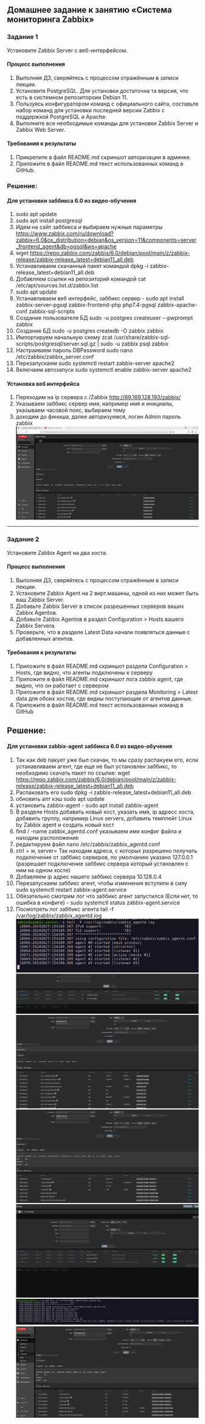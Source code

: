 ## Домашнее задание к занятию «Система мониторинга Zabbix»

### Задание 1 

Установите Zabbix Server с веб-интерфейсом.

#### Процесс выполнения
1. Выполняя ДЗ, сверяйтесь с процессом отражённым в записи лекции.
2. Установите PostgreSQL. Для установки достаточна та версия, что есть в системном репозитороии Debian 11.
3. Пользуясь конфигуратором команд с официального сайта, составьте набор команд для установки последней версии Zabbix с поддержкой PostgreSQL и Apache.
4. Выполните все необходимые команды для установки Zabbix Server и Zabbix Web Server.

#### Требования к результаты 
1. Прикрепите в файл README.md скриншот авторизации в админке.
2. Приложите в файл README.md текст использованных команд в GitHub.

### Решение:
#### Для установки заббикса 6.0 из видео-обучения
1. sudo apt update
2. sudo apt install postgresql
3. Идем на сайт заббикса и выбираем нужные параметры https://www.zabbix.com/ru/download?zabbix=6.0&os_distribution=debian&os_version=11&components=server_frontend_agent&db=pgsql&ws=apache
4. wget https://repo.zabbix.com/zabbix/6.0/debian/pool/main/z/zabbix-release/zabbix-release_latest+debian11_all.deb
5. Устанавливаем скачанный пакет командой dpkg -i zabbix-release_latest+debian11_all.deb
6. Добавляем ссылки на репозиторий командой cat /etc/apt/sources.list.d/zabbix.list
7. sudo apt update
8. Устанавливаем веб интерфейс, заббикс сервер - sudo apt install zabbix-server-pgsql zabbix-frontend-php php7.4-pgsql zabbix-apache-conf zabbix-sql-scripts
9. Создание пользователя БД sudo -u postgres createuser --pwprompt zabbix
10. Создание БД sudo -u postgres createdb -O zabbix zabbix
11. Импортируем начальную схему zcat /usr/share/zabbix-sql-scripts/postgresql/server.sql.gz | sudo -u zabbix psql zabbix
12. Настраиваем пароль DBPassword sudo nano /etc/zabbix/zabbix_server.conf
13. Перезапускаем sudo systemctl restart zabbix-server apache2
14. Включаем автозапуск sudo systemctl enable zabbix-server apache2
#### Установка веб интерфейса
1. Переходим на ip сервера с /Zabbix http://89.169.128.193/zabbix/
2. Указываем заббикс сервер имя, например имя и инициалы, указываем часовой пояс, выбираем тему
3. доходим до финиша, далее авторизуемся, логин Admin пароль zabbix
![Скрин веб интерфейса после авторизации в админе](image.png)

---

### Задание 2 

Установите Zabbix Agent на два хоста.

#### Процесс выполнения
1. Выполняя ДЗ, сверяйтесь с процессом отражённым в записи лекции.
2. Установите Zabbix Agent на 2 вирт.машины, одной из них может быть ваш Zabbix Server.
3. Добавьте Zabbix Server в список разрешенных серверов ваших Zabbix Agentов.
4. Добавьте Zabbix Agentов в раздел Configuration > Hosts вашего Zabbix Servera.
5. Проверьте, что в разделе Latest Data начали появляться данные с добавленных агентов.

#### Требования к результаты 
1. Приложите в файл README.md скриншот раздела Configuration > Hosts, где видно, что агенты подключены к серверу
2. Приложите в файл README.md скриншот лога zabbix agent, где видно, что он работает с сервером
3. Приложите в файл README.md скриншот раздела Monitoring > Latest data для обоих хостов, где видны поступающие от агентов данные.
4. Приложите в файл README.md текст использованных команд в GitHub

## Решение:
#### Для установки zabbix-agent заббикса 6.0 из видео-обучения
1. Так как deb пакует уже был скачан, то мы сразу распакуем его, если устанавливаем агент, где еще не был установлен заббикс, то необходимо скачать пакет по ссылке: wget https://repo.zabbix.com/zabbix/6.0/debian/pool/main/z/zabbix-release/zabbix-release_latest+debian11_all.deb
2. Распаковать его sudo dpkg -i zabbix-release_latest+debian11_all.deb
3. обновить апт кэш sudo apt update
4. установить zabbix-agent - sudo apt install zabbix-agent
5. В разделе Hosts добавить новый хост, указать имя, ip адресс хоста, добавить группу, например Linux servers, добавить темплейт Linux by Zabbix agent и создать новый хост
6. find / -name zabbix_agentd.conf указываем имя конфиг файла и находим расположение
7. редактируем файл nano /etc/zabbix/zabbix_agentd.conf
8. ctrl + w, server=  Так находим адреса, с которых разрешено получать подключение от заббикс серверов, по умолчанию указано 127.0.0.1 (разрешает подключение заббикс сервера который установлен с ним на одном хосте)
9. Добавляем ip адрес нашего заббикс сервера 10.128.0.4
10. Перезапускаем заббикс агент, чтобы изменения вступили в силу sudo systemctl restart zabbix-agent.service
11. Обязательно смотрим лог что заббикс агент запустился (Если нет, то ошибка в конфиге) - sudo systemctl status zabbix-agent.service
12. Посмотреть лог заббикс агента tail -f /var/log/zabbix/zabbix_agentd.log
![Скрин лога заббикс агента](image-1.png)
![Агенты подключены к серверу](image-2.png)
![Поступающие метрики хост 1](image-3.png)
![Поступающие метрики хост 2](image-4.png)
![Создал новую вм TestMachine2 в яндекс клауде и добавил ее в мониторинг](image-5.png)
![log TestMachine2](image-6.png)
![Testmachine2 данные агента](image-7.png)